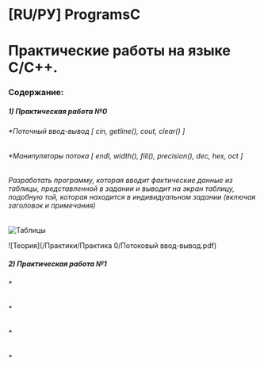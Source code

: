 # [RU/РУ] ProgramsC

# Практические работы на языке С/C++.

### Содержание:

##### 1) Практическая работа №0
###### *Поточный ввод-вывод [ cin, getline(), cout, clear() ]
###### *Манипуляторы потока [ endl, width(), fill(), precision(), dec, hex, oct ] 

###### *Разработать программу, которая вводит фактические данные из таблицы, представленной в задании и выводит на экран таблицу, подобную той, которая находится в индивидуальном задании (включая заголовок и примечания)*

![Таблицы](/image/практика_0.jpg)

![Теория](/Практики/Практика 0/Потоковый ввод-вывод.pdf)

##### 2) Практическая работа №1
###### *
###### *
###### *
###### *
